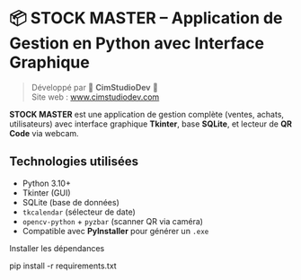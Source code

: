 # 📦 STOCK MASTER – Application de Gestion en Python avec Interface Graphique

> Développé par 🤩 **CimStudioDev** 🤩  
> Site web : www.cimstudiodev.com


**STOCK MASTER** est une application de gestion complète (ventes, achats, utilisateurs) avec interface graphique **Tkinter**, base **SQLite**, et lecteur de **QR Code** via webcam.


## Technologies utilisées

- Python 3.10+
- Tkinter (GUI)
- SQLite (base de données)
- `tkcalendar` (sélecteur de date)
- `opencv-python` + `pyzbar` (scanner QR via caméra)
- Compatible avec **PyInstaller** pour générer un `.exe`


Installer les dépendances

pip install -r requirements.txt


